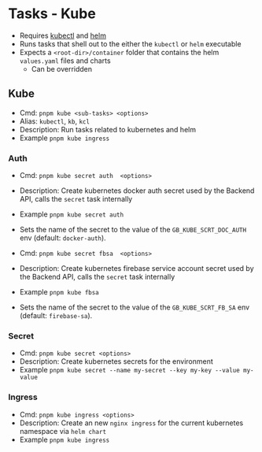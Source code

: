 # Tasks - Kube
* Requires [kubectl](https://kubernetes.io/docs/reference/kubectl/kubectl/) and [helm](https://helm.sh/docs/intro/install/)
* Runs tasks that shell out to the either the `kubectl` or `helm` executable
* Expects a `<root-dir>/container` folder that contains the helm `values.yaml` files and charts
  * Can be overridden

## Kube

* Cmd: `pnpm kube <sub-tasks> <options>`
* Alias: `kubectl`, `kb`, `kcl`
* Description: Run tasks related to kubernetes and helm
* Example `pnpm kube ingress`

### Auth

* Cmd: `pnpm kube secret auth  <options>`
* Description: Create kubernetes docker auth secret used by the Backend API, calls the `secret` task internally
* Example `pnpm kube secret auth`
* Sets the name of the secret to the value of the `GB_KUBE_SCRT_DOC_AUTH` env (default: `docker-auth`).


* Cmd: `pnpm kube secret fbsa  <options>`
* Description: Create kubernetes firebase service account secret used by the Backend API, calls the `secret` task internally
* Example `pnpm kube fbsa`
* Sets the name of the secret to the value of the `GB_KUBE_SCRT_FB_SA` env (default: `firebase-sa`).


### Secret

* Cmd: `pnpm kube secret <options>`
* Description: Create kubernetes secrets for the environment
* Example `pnpm kube secret --name my-secret --key my-key --value my-value`


### Ingress

* Cmd: `pnpm kube ingress <options>`
* Description: Create an new `nginx ingress` for the current kubernetes namespace via `helm chart`
* Example `pnpm kube ingress`
